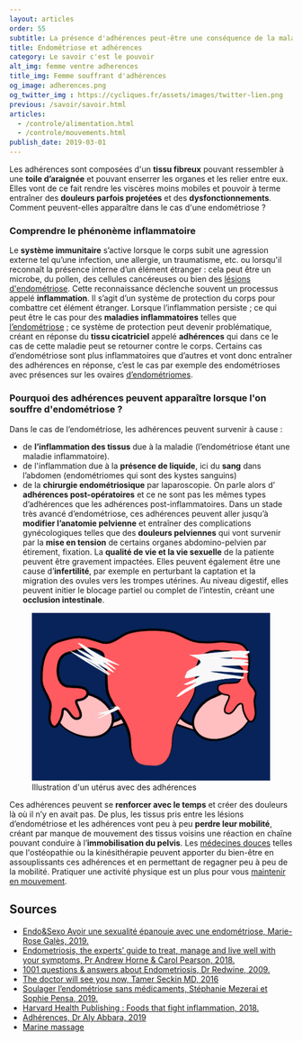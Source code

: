 ```yaml
---
layout: articles
order: 55
subtitle: La présence d'adhérences peut-être une conséquence de la maladie, on t'explique ce que c'est.
title: Endométriose et adhérences
category: Le savoir c'est le pouvoir
alt_img: femme ventre adherences
title_img: Femme souffrant d'adhérences
og_image: adherences.png
og_twitter_img : https://cycliques.fr/assets/images/twitter-lien.png
previous: /savoir/savoir.html
articles:
  - /controle/alimentation.html
  - /controle/mouvements.html
publish_date: 2019-03-01
---
```

Les adhérences sont composées d'un **tissu fibreux** pouvant ressembler à une **toile d’araignée** et pouvant enserrer les organes et les relier entre eux. Elles vont de ce fait rendre les viscères moins mobiles et pouvoir à terme entraîner des **douleurs parfois projetées** et des **dysfonctionnements**. Comment peuvent-elles apparaître dans le cas d'une endométriose ?

### Comprendre le phénonème inflammatoire
Le **système immunitaire** s’active lorsque le corps subit une agression externe tel qu’une infection, une allergie, un traumatisme, etc. ou lorsqu'il reconnaît la présence interne d’un élément étranger : cela peut être un microbe, du pollen, des cellules cancéreuses ou bien des [lésions d'endométriose](/savoir/endometriose.html). Cette reconnaissance déclenche souvent un processus appelé **inflammation**. Il s’agit d’un système de protection du corps pour combattre cet élément étranger.
Lorsque l’inflammation persiste ; ce qui peut être le cas pour des **maladies inflammatoires** telles que [l’endométriose](/savoir/endometriose.html) ; ce système de protection peut devenir problématique, créant en réponse du **tissu cicatriciel** appelé **adhérences** qui dans ce le cas de cette maladie peut se retourner contre le corps.
Certains cas d’endométriose sont plus inflammatoires que d’autres et vont donc entraîner des adhérences en réponse, c’est le cas par exemple des endométrioses avec présences sur les ovaires [d’endométriomes](/savoir/endometriose.html).

### Pourquoi des adhérences peuvent apparaître lorsque l'on souffre d'endométriose ?

Dans le cas de l’endométriose, les adhérences peuvent survenir à cause :
+ de **l’inflammation des tissus** due à la maladie (l’endométriose étant une maladie inflammatoire).
+ de l'inflammation due à la **présence de liquide**, ici du **sang** dans l’abdomen (endométriomes qui sont des kystes sanguins)
+ de la **chirurgie endométriosique** par laparoscopie. On parle alors d’ **adhérences post-opératoires** et ce ne sont pas les mêmes types d’adhérences que les adhérences post-inflammatoires.
Dans un stade très avancé d’endométriose, ces adhérences peuvent aller jusqu’à **modifier l’anatomie pelvienne** et entraîner des complications gynécologiques telles que des **douleurs pelviennes** qui vont survenir par la **mise en tension** de certains organes abdomino-pelvien par étirement, fixation. La **qualité de vie et la vie sexuelle** de la patiente peuvent être gravement impactées. Elles peuvent également être une cause d’**infertilité**, par exemple en perturbant la captation et la migration des ovules vers les trompes utérines. Au niveau digestif, elles peuvent initier le blocage partiel ou complet de l’intestin, créant une **occlusion intestinale**.

<figure class="schema">
  <img src="/assets/images/schema/adherences.png" class="img-fluid" alt="schéma uterus endométriose endometriose maladie gynécologique adherences" title="Illustration d'un utérus avec des adhérences">
  <figcaption>Illustration d'un utérus avec des adhérences</figcaption>
</figure>

Ces adhérences peuvent se **renforcer avec le temps** et créer des douleurs là où il n’y en avait pas. De plus, les tissus pris entre les lésions d’endométriose et les adhérences vont peu à peu **perdre leur mobilité**, créant par manque de mouvement des tissus voisins une réaction en chaîne pouvant conduire à l’**immobilisation du pelvis**.
Les [médecines douces](/controle/meddouces.html) telles que l'ostéopathie ou la kinésithérapie peuvent apporter du bien-être en assouplissants ces adhérences et en permettant de regagner peu à peu de la mobilité. Pratiquer une activité physique est un plus pour vous [maintenir en mouvement](/controle/mouvements.html).

## Sources
+ [Endo&Sexo Avoir une sexualité épanouie avec une endométriose, Marie-Rose Galès, 2019.](/savoir/bibliographie/endo-sexo.html)
+ [Endometriosis, the experts’ guide to treat, manage and live well with your symptoms, Pr Andrew Horne & Carol Pearson, 2018.](/savoir/bibliographie/endometriosis-experts-guide.html)
+ [1001 questions & answers about Endometriosis, Dr Redwine, 2009.](/savoir/bibliographie/100-questions-about-endometriosis.html)
+ [The doctor will see you now, Tamer Seckin MD, 2016](/savoir/bibliographie/doctor-will-see-you-now.html)
+ [Soulager l’endométriose sans médicaments, Stéphanie Mezerai et Sophie Pensa, 2019.](/savoir/bibliographie/soulager-endometriose-sans-medicaments.html)
+ [Harvard Health Publishing : Foods that fight inflammation, 2018.](https://www.health.harvard.edu/staying-healthy/foods-that-fight-inflammation)
+ [Adhérences, Dr Aly Abbara, 2019](http://www.aly-abbara.com/livre_gyn_obs/termes/adherences.html)
+ [Marine massage](http://www.marinemassage.com/endometriose-massage/)